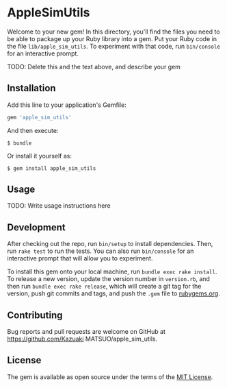 # AppleSimUtils

Welcome to your new gem! In this directory, you'll find the files you need to be able to package up your Ruby library into a gem. Put your Ruby code in the file `lib/apple_sim_utils`. To experiment with that code, run `bin/console` for an interactive prompt.

TODO: Delete this and the text above, and describe your gem

## Installation

Add this line to your application's Gemfile:

```ruby
gem 'apple_sim_utils'
```

And then execute:

    $ bundle

Or install it yourself as:

    $ gem install apple_sim_utils

## Usage

TODO: Write usage instructions here

## Development

After checking out the repo, run `bin/setup` to install dependencies. Then, run `rake test` to run the tests. You can also run `bin/console` for an interactive prompt that will allow you to experiment.

To install this gem onto your local machine, run `bundle exec rake install`. To release a new version, update the version number in `version.rb`, and then run `bundle exec rake release`, which will create a git tag for the version, push git commits and tags, and push the `.gem` file to [rubygems.org](https://rubygems.org).

## Contributing

Bug reports and pull requests are welcome on GitHub at https://github.com/Kazuaki MATSUO/apple_sim_utils.


## License

The gem is available as open source under the terms of the [MIT License](http://opensource.org/licenses/MIT).

